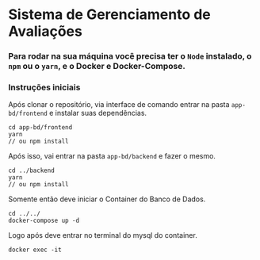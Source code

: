 # Sistema de Gerenciamento de Avaliações

### Para rodar na sua máquina você precisa ter o `Node` instalado, o `npm` ou o `yarn`, e o Docker e Docker-Compose.

### Instruções iniciais

Após clonar o repositório, via interface de comando entrar na pasta `app-bd/frontend` e instalar suas dependências.

```
cd app-bd/frontend
yarn
// ou npm install
```

Após isso, vai entrar na pasta `app-bd/backend` e fazer o mesmo.

```
cd ../backend
yarn
// ou npm install
```

Somente então deve iniciar o Container do Banco de Dados.

```
cd ../../
docker-compose up -d
```

Logo após deve entrar no terminal do mysql do container.

```
docker exec -it 
```